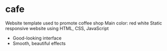 # cafe
Website template used to promote coffee shop
Main color: red white
Static responsive website using HTML, CSS, JavaScript
  - Good-looking interface
  - Smooth, beautiful effects
